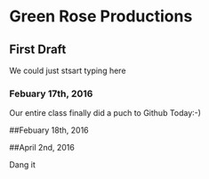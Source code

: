 # Green Rose Productions 
## First Draft
<p> We could just stsart typing here </p>

### Febuary 17th, 2016 
<p> Our entire class finally did a puch to Github Today:-)</p>

##Febuary 18th, 2016

##April 2nd, 2016 
<p> Dang it </p>